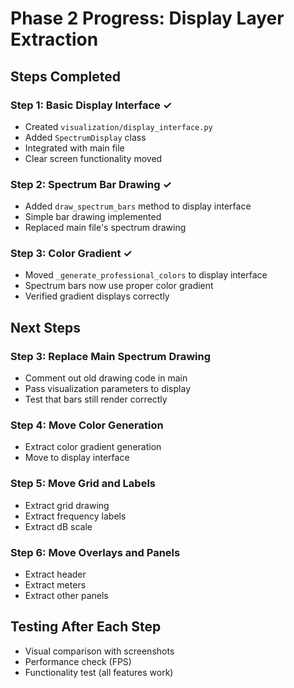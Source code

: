 # Phase 2 Progress: Display Layer Extraction

## Steps Completed

### Step 1: Basic Display Interface ✓
- Created `visualization/display_interface.py`
- Added `SpectrumDisplay` class
- Integrated with main file
- Clear screen functionality moved

### Step 2: Spectrum Bar Drawing ✓
- Added `draw_spectrum_bars` method to display interface
- Simple bar drawing implemented
- Replaced main file's spectrum drawing

### Step 3: Color Gradient ✓
- Moved `_generate_professional_colors` to display interface
- Spectrum bars now use proper color gradient
- Verified gradient displays correctly

## Next Steps

### Step 3: Replace Main Spectrum Drawing
- Comment out old drawing code in main
- Pass visualization parameters to display
- Test that bars still render correctly

### Step 4: Move Color Generation
- Extract color gradient generation
- Move to display interface

### Step 5: Move Grid and Labels
- Extract grid drawing
- Extract frequency labels
- Extract dB scale

### Step 6: Move Overlays and Panels
- Extract header
- Extract meters
- Extract other panels

## Testing After Each Step
- Visual comparison with screenshots
- Performance check (FPS)
- Functionality test (all features work)